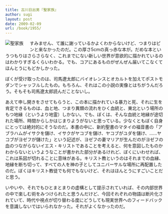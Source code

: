 ```yaml
---
title: 古川日出男『聖家族』
author: sugi
layout: post
date: 2009-02-09
url: /book/1955/
---
```

<a href="http://www.amazon.co.jp/exec/obidos/ASIN/4087712559/chezsugi-22/ref=nosim/" name="amazletlink" target="_blank"><img src="http://i1.wp.com/ecx.images-amazon.com/images/I/41CQTsNP7NL._SL160_.jpg?w=660" alt="聖家族" class="alignleft" style="float: left; margin: 0 20px 20px 0;" data-recalc-dims="1" /></a>

すみません、て誰に謝っているかよくわからないけど、つまりはピンと来なかったのだ。この厚さ5cmの真っ赤な本が。だめな本というつもりはさらさらなく、これまでにない新しい世界が意欲的に描かれているのはわかりすぎるくらいわかる。でも、コアにあるものがぜんぜん届いてこなくてほんとうにもどかしかった。

ぼくが受け取ったのは、司馬遼太郎にバイオレンスとオカルトを加えてポストモダンでシャッフルしたもの。もちろん、それはこの小説の実像とはちがうんだろう。そもそも司馬遼太郎読んだことないし。

あえて申し開きをさせてもらうと、この本に描かれている暴力と死、それに生を肯定できるものは、血と地、つまり異類の流れをひく血統と、東北という場所のもつ地縁（というより地霊）しかない。でも、ぼくは、そんな血統と地縁が途切れた場所、時間からしかはじまりようがないと思っている。少なくともぼく自身にとっては絶対的にそうなのだ。本書の中に、新約聖書のマタイの福音書の「アブラハムがイサクを儲け、イサクがヤコブを儲け、ヤコブがユダを儲け、......ヤコブがヨゼフが儲けた」という記述が、ヨゼフの妻マリアが生んだのがヨゼフの血のつながらないイエス・キリストであることを考えると、何を意図したものかわからないというようなことが書かれた部分があるけれど、ぼくにいわせれば、これは系図が切れることに意味がある。キリスト教というのはそれまでの血縁、地縁を断ち切って、すべての人を神の子としてユニバーサルな場所に再配置したのだ。ぼくはキリスト教徒でも何でもないけど、それはほんとうにすごいことだと思う。

いやいや、それでもひとまとまりの虚構として提示されていれば、その内部世界の中で楽しむ術をみつけられたと思うんだけど、今回それぞれの物語は断片化されていて、時代や視点が切り替わる度にどうしても現実世界へのフィードバックを意識しないではいられなかった。それがよくなかったのだ。

